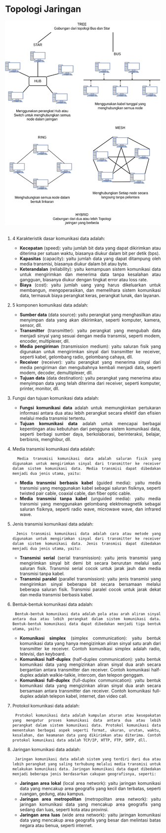 <div style="text-align: justify;">

# Topologi Jaringan
<img src="topologi.png">

<br>
<br>

1. 4 Karakteristik dasar komunikasi data adalah:
    * **Kecepatan** (speed): yaitu jumlah bit data yang dapat dikirimkan atau diterima per satuan waktu, biasanya diukur dalam bit per detik (bps).
    * **Kapasitas** (capacity): yaitu jumlah data yang dapat ditampung oleh media transmisi, biasanya diukur dalam bit atau byte.
    * **Keterandalan** (reliability): yaitu kemampuan sistem komunikasi data untuk mengirimkan dan menerima data tanpa kesalahan atau gangguan, biasanya diukur dengan tingkat error atau loss rate.
    * **Biaya** (cost): yaitu jumlah uang yang harus dikeluarkan untuk membangun, mengoperasikan, dan memelihara sistem komunikasi data, termasuk biaya perangkat keras, perangkat lunak, dan layanan.

2. 5 komponen komunikasi data adalah:
    * **Sumber data** (data source): yaitu perangkat yang menghasilkan atau menyimpan data yang akan dikirimkan, seperti komputer, kamera, sensor, dll.
    * **Transmitter** (transmitter): yaitu perangkat yang mengubah data menjadi sinyal yang sesuai dengan media transmisi, seperti modem, encoder, multiplexer, dll.
    * **Media pengiriman** (transmission medium): yaitu saluran fisik yang digunakan untuk mengirimkan sinyal dari transmitter ke receiver, seperti kabel, gelombang radio, gelombang cahaya, dll.
    * **Receiver** (receiver): yaitu perangkat yang menerima sinyal dari media pengiriman dan mengubahnya kembali menjadi data, seperti modem, decoder, demultiplexer, dll.
    * **Tujuan data** (data destination): yaitu perangkat yang menerima atau menyimpan data yang telah diterima dari receiver, seperti komputer, printer, monitor, dll.

3. Fungsi dan tujuan komunikasi data adalah:
    * **Fungsi komunikasi data** adalah untuk memungkinkan pertukaran informasi antara dua atau lebih perangkat secara efektif dan efisien melalui media transmisi tertentu.
    * **Tujuan komunikasi data** adalah untuk mencapai berbagai kepentingan atau kebutuhan dari pengguna sistem komunikasi data, seperti berbagi sumber daya, berkolaborasi, berinteraksi, belajar, berbisnis, menghibur, dll.

4. Media transmisi komunikasi data adalah:
    
        Media transmisi komunikasi data adalah saluran fisik yang digunakan untuk mengirimkan sinyal dari transmitter ke receiver dalam sistem komunikasi data. Media transmisi dapat dibedakan menjadi dua jenis utama, yaitu:

    - **Media transmisi berbasis kabel** (guided media): yaitu media transmisi yang menggunakan kabel sebagai saluran fisiknya, seperti twisted pair cable, coaxial cable, dan fiber optic cable.
    - **Media transmisi tanpa kabel** (unguided media): yaitu media transmisi yang menggunakan gelombang elektromagnetik sebagai saluran fisiknya, seperti radio wave, microwave wave, dan infrared wave.

5. Jenis transmisi komunikasi data adalah:
        
        Jenis transmisi komunikasi data adalah cara atau metode yang digunakan untuk mengirimkan sinyal dari transmitter ke receiver dalam sistem komunikasi data. Jenis transmisi dapat dibedakan menjadi dua jenis utama, yaitu:

    - **Transmisi serial** (serial transmission): yaitu jenis transmisi yang mengirimkan sinyal bit demi bit secara berurutan melalui satu saluran fisik. Transmisi serial cocok untuk jarak jauh dan media transmisi tanpa kabel.
    - **Transmisi paralel** (parallel transmission): yaitu jenis transmisi yang mengirimkan sinyal beberapa bit secara bersamaan melalui beberapa saluran fisik. Transmisi paralel cocok untuk jarak dekat dan media transmisi berbasis kabel.

6. Bentuk-bentuk komunikasi data adalah:
    
        Bentuk-bentuk komunikasi data adalah pola atau arah aliran sinyal antara dua atau lebih perangkat dalam sistem komunikasi data. Bentuk-bentuk komunikasi data dapat dibedakan menjadi tiga bentuk utama, yaitu:

    - **Komunikasi simplex** (simplex communication): yaitu bentuk komunikasi data yang hanya mengizinkan aliran sinyal satu arah dari transmitter ke receiver. Contoh komunikasi simplex adalah radio, televisi, dan keyboard.
    - **Komunikasi half-duplex** (half-duplex communication): yaitu bentuk komunikasi data yang mengizinkan aliran sinyal dua arah secara bergantian antara transmitter dan receiver. Contoh komunikasi half-duplex adalah walkie-talkie, intercom, dan telepon genggam.
    - **Komunikasi full-duplex** (full-duplex communication): yaitu bentuk komunikasi data yang mengizinkan aliran sinyal dua arah secara bersamaan antara transmitter dan receiver. Contoh komunikasi full-duplex adalah telepon kabel, internet, dan video call.

7. Protokol komunikasi data adalah:
    
        Protokol komunikasi data adalah kumpulan aturan atau kesepakatan yang mengatur proses komunikasi data antara dua atau lebih perangkat dalam sistem komunikasi data. Protokol komunikasi data menentukan berbagai aspek seperti format, ukuran, urutan, waktu, kesalahan, dan keamanan data yang dikirimkan atau diterima. Contoh protokol komunikasi data adalah TCP/IP, HTTP, FTP, SMTP, dll.

8. Jaringan komunikasi data adalah:
    
        Jaringan komunikasi data adalah sistem yang terdiri dari dua atau lebih perangkat yang saling terhubung melalui media transmisi untuk melakukan komunikasi data. Jaringan komunikasi data dapat dibedakan menjadi beberapa jenis berdasarkan cakupan geografisnya, seperti:

    - **Jaringan area lokal** (local area network): yaitu jaringan komunikasi data yang mencakup area geografis yang kecil dan terbatas, seperti ruangan, gedung, atau kampus.
    - **Jaringan area metropolitan** (metropolitan area network): yaitu jaringan komunikasi data yang mencakup area geografis yang sedang dan luas, seperti kota atau provinsi.
    - **Jaringan area luas** (wide area network): yaitu jaringan komunikasi data yang mencakup area geografis yang besar dan melintasi batas negara atau benua, seperti internet.

</div>